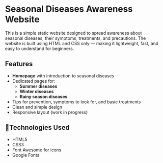# Seasonal Diseases Awareness Website 

This is a simple static website designed to spread awareness about seasonal diseases, their symptoms, treatments, and precautions. The website is built using HTML and CSS only — making it lightweight, fast, and easy to understand for beginners.

##  Features

- **Homepage** with introduction to seasonal diseases
- Dedicated pages for:
  - **Summer diseases**
  - **Winter diseases**
  - **Rainy season diseases**
- Tips for prevention, symptoms to look for, and basic treatments
- Clean and simple design
- Responsive layout (work in progress)

## 🚀Technologies Used

- HTML5
- CSS3
- Font Awesome for icons
- Google Fonts



